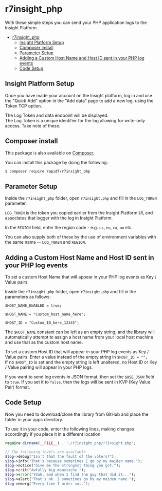 # r7insight_php

With these simple steps you can send your PHP application logs to the Insight Platform.

- [r7insight_php](#r7insight_php)
	- [Insight Platform Setup](#insight-platform-setup)
	- [Composer install](#composer-install)
	- [Parameter Setup](#parameter-setup)
	- [Adding a Custom Host Name and Host ID sent in your PHP log events](#adding-a-custom-host-name-and-host-id-sent-in-your-php-log-events)
	- [Code Setup](#code-setup)

## Insight Platform Setup

Once you have made your account on the Insight platform, log in and use the "Quick Add" option in the "Add data" page to add a new log, using the Token TCP option.

The Log Token and data endpoint will be displayed.  
The Log Token is a unique identifier for the log allowing for write-only access.
Take note of these.

## Composer install

This package is also available on [Composer](https://packagist.org/packages/rapid7/r7insight_php).

You can install this package by doing the following:
```bash
$ composer require rapid7/r7insight_php
```

## Parameter Setup
Inside the `r7insight_php` folder, open `r7insight.php` and fill in the `LOG_TOKEN` parameter.

`LOG_TOKEN` is the token you copied earlier from the Insight Platform UI, and associates that logger with the log in Insight Platform.

In the `REGION` field, enter the region code - e.g. `us`, `eu`, `ca`, `au` etc.

You can also supply both of these by the use of environment variables with the same name -- `LOG_TOKEN` and `REGION`.


Adding a Custom Host Name and Host ID sent in your PHP log events
---------------
To set a custom Host Name that will appear in your PHP log events as Key / Value pairs:

Inside the `r7insight_php` folder, open `r7insight.php` and fill in the parameters as follows:

	$HOST_NAME_ENABLED = true;

	$HOST_NAME = "Custom_host_name_here";

	$HOST_ID = "Custom_ID_here_12345";

The `$HOST_NAME` constant can be left as an empty string, and the library will automatically attempt to assign a host name from 
your local host machine and use that as the custom host name.

To set a custom Host ID that will appear in your PHP log events as Key / Value pairs:
Enter a value instead of the empty string in `$HOST_ID = "";`  
If no `$HOST_ID` is set and the empty string is left unaltered, no Host ID or Key / Value pairing will appear in your PHP logs.

If you want to send log events in JSON format, then set the `$USE_JSON` field to `true`. If you set it to `false`, then the logs will be sent in KVP (Key Value Pair) format.

## Code Setup

Now you need to download/clone the library from GitHub and place the folder in your apps directory.

To use it in your code, enter the following lines, making changes accordingly if you place it in a different location.
```php
require dirname(__FILE__) . './r7insight_php/r7insight.php';

// The following levels are available
$log->debug("Isn't that the fault of the voters?");
$log->info("That's because sometimes I go by my maiden name.");
$log->notice("Give me the strongest thing you got.");
$log->crit("Awfully big moustache.");
$log->error("Yeah, and when I find the guy that did it...");
$log->alert("That's ok. I sometimes go by my maiden name.");
$log->emerg("Every time I order out.");
```

